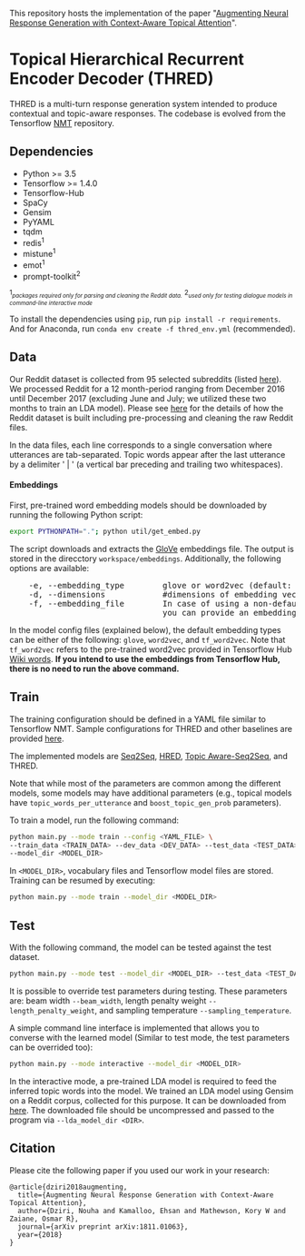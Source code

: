 This repository hosts the implementation of the paper "[Augmenting Neural Response Generation with Context-Aware Topical
Attention](https://arxiv.org/abs/1811.01063)".

# Topical Hierarchical Recurrent Encoder Decoder (THRED)
THRED is a multi-turn response generation system intended to produce contextual and topic-aware responses.
The codebase is evolved from the Tensorflow [NMT](https://github.com/tensorflow/nmt) repository.

## Dependencies
- Python >= 3.5
- Tensorflow >= 1.4.0
- Tensorflow-Hub
- SpaCy
- Gensim
- PyYAML
- tqdm
- redis<sup>1</sup>
- mistune<sup>1</sup>
- emot<sup>1</sup>
- prompt-toolkit<sup>2</sup>

<sup>1</sup><sub><sup>*packages required only for parsing and cleaning the Reddit data.*</sup></sub>
<sup>2</sup><sub><sup>*used only for testing dialogue models in command-line interactive mode*</sup></sub>
 
To install the dependencies using `pip`, run `pip install -r requirements`.
And for Anaconda, run `conda env create -f thred_env.yml` (recommended). 

## Data
Our Reddit dataset is collected from 95 selected subreddits (listed [here](corpora/reddit/subreddit_whitelist.txt)).
We processed Reddit for a 12 month-period ranging from December 2016 until December 2017 (excluding June and July; we utilized these two months to train an LDA model). Please see [here](corpora/reddit) for the details of how the Reddit dataset is built including pre-processing and cleaning the raw Reddit files.

In the data files, each line corresponds to a single conversation where utterances are tab-separated. Topic words appear after the last utterance by a delimiter '  |  ' (a vertical bar preceding and trailing two whitespaces).

#### Embeddings
First, pre-trained word embedding models should be downloaded by running the following Python script:
```bash
export PYTHONPATH="."; python util/get_embed.py
```
The script downloads and extracts the [GloVe](https://nlp.stanford.edu/projects/glove/) embeddings file.
The output is stored in the direcctory `workspace/embeddings`.
Additionally, the following options are available:
<pre>
    -e, --embedding_type        glove or word2vec (default: glove)
    -d, --dimensions            #dimensions of embedding vectors (default: 300)
    -f, --embedding_file        In case of using a non-default embedding, 
                                you can provide an embedding file loadable by Gensim (default: None)
</pre>       

In the model config files (explained below), the default embedding types can be either of the following: `glove`, `word2vec`, and `tf_word2vec`.
Note that `tf_word2vec` refers to the pre-trained word2vec provided in Tensorflow Hub [Wiki words](https://tfhub.dev/google/Wiki-words-500-with-normalization/1).
**If you intend to use the embeddings from Tensorflow Hub, there is no need to run the above command.**  


## Train
The training configuration should be defined in a YAML file similar to Tensorflow NMT.
Sample configurations for THRED and other baselines are provided [here](conf).

The implemented models are [Seq2Seq](https://arxiv.org/abs/1409.3215), [HRED](https://arxiv.org/abs/1605.06069), [Topic Aware-Seq2Seq](https://arxiv.org/abs/1606.08340), and THRED.

Note that while most of the parameters are common among the different models, some models may have additional parameters 
(e.g., topical models have `topic_words_per_utterance` and `boost_topic_gen_prob` parameters).

To train a model, run the following command:
```bash
python main.py --mode train --config <YAML_FILE> \
--train_data <TRAIN_DATA> --dev_data <DEV_DATA> --test_data <TEST_DATA> \
--model_dir <MODEL_DIR>
```
In `<MODEL_DIR>`, vocabulary files and Tensorflow model files are stored. Training can be resumed by executing:
```bash
python main.py --mode train --model_dir <MODEL_DIR>
```

## Test
With the following command, the model can be tested against the test dataset. 

```bash
python main.py --mode test --model_dir <MODEL_DIR> --test_data <TEST_DATA>
``` 
It is possible to override test parameters during testing.
These parameters are: beam width `--beam_width`, 
length penalty weight `--length_penalty_weight`, and sampling temperature `--sampling_temperature`.

A simple command line interface is implemented that allows you to converse with the learned model (Similar to test mode, the test parameters can be overrided too):
```bash
python main.py --mode interactive --model_dir <MODEL_DIR>
```
In the interactive mode, a pre-trained LDA model is required to feed the inferred topic words into the model. We trained an LDA model using Gensim on a Reddit corpus, collected for this purpose.
It can be downloaded from [here](https://s3.ca-central-1.amazonaws.com/ehsk-research/thred/pretrained_LDA_reddit.tgz).
The downloaded file should be uncompressed and passed to the program via `--lda_model_dir <DIR>`.  

## Citation
Please cite the following paper if you used our work in your research:
```
@article{dziri2018augmenting,
  title={Augmenting Neural Response Generation with Context-Aware Topical Attention},
  author={Dziri, Nouha and Kamalloo, Ehsan and Mathewson, Kory W and Zaiane, Osmar R},
  journal={arXiv preprint arXiv:1811.01063},
  year={2018}
}
```
